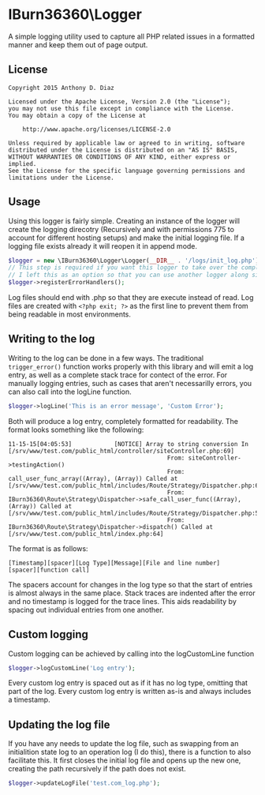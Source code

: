 # IBurn36360\Logger

A simple logging utility used to capture all PHP related issues in a formatted manner and keep them out of page output.

## License

```
Copyright 2015 Anthony D. Diaz

Licensed under the Apache License, Version 2.0 (the "License");
you may not use this file except in compliance with the License.
You may obtain a copy of the License at

    http://www.apache.org/licenses/LICENSE-2.0

Unless required by applicable law or agreed to in writing, software
distributed under the License is distributed on an "AS IS" BASIS,
WITHOUT WARRANTIES OR CONDITIONS OF ANY KIND, either express or implied.
See the License for the specific language governing permissions and
limitations under the License.
```

## Usage

Using this logger is fairly simple.  Creating an instance of the logger will create the logging direcotry (Recursively and with permissions 775 to account for different hosting setups) and make the initial logging file.  If a logging file exists already it will reopen it in append mode.

```php
$logger = new \IBurn36360\Logger\Logger(__DIR__ . '/logs/init_log.php');
// This step is required if you want this logger to take over the complete error handling PHP has natively.
// I left this as an option so that you can use another logger along side this one.
$logger->registerErrorHandlers();
```

Log files should end with .php so that they are execute instead of read.  Log files are created with ```<?php exit; ?>``` as the first line to prevent them from being readable in most environments.

## Writing to the log

Writing to the log can be done in a few ways.  The traditional ```trigger_error()``` function works properly with this library and will emit a log entry, as well as a complete stack trace for contect of the error.  For manually logging entries, such as cases that aren't necessarilly errors, you can also call into the logLine function.

```php
$logger->logLine('This is an error message', 'Custom Error');
```

Both will produce a log entry, completely formatted for readability.  The format looks something like the following:

```
11-15-15[04:05:53]            [NOTICE] Array to string conversion In [/srv/www/test.com/public_html/controller/siteController.php:69]
                                             From: siteController->testingAction()
                                             From: call_user_func_array((Array), (Array)) Called at [/srv/www/test.com/public_html/includes/Route/Strategy/Dispatcher.php:68]
                                             From: IBurn36360\Route\Strategy\Dispatcher->safe_call_user_func((Array), (Array)) Called at [/srv/www/test.com/public_html/includes/Route/Strategy/Dispatcher.php:57]
                                             From: IBurn36360\Route\Strategy\Dispatcher->dispatch() Called at [/srv/www/test.com/public_html/index.php:64]
```

The format is as follows: 
```
[Timestamp][spacer][Log Type][Message][File and line number]
[spacer][function call]
```

The spacers account for changes in the log type so that the start of entries is almost always in the same place.  Stack traces are indented after the error and no timestamp is logged for the trace lines.  This aids readability by spacing out individual entries from one another.

## Custom logging

Custom logging can be achieved by calling into the logCustomLine function 
```php
$logger->logCustomLine('Log entry');
```

Every custom log entry is spaced out as if it has no log type, omitting that part of the log.  Every custom log entry is written as-is and always includes a timestamp.

## Updating the log file

If you have any needs to update the log file, such as swapping from an initialition state log to an operation log (I do this), there is a function to also facilitate this.  It first closes the initial log file and opens up the new one, creating the path recursively if the path does not exist.

```php
$logger->updateLogFile('test.com_log.php');
```
